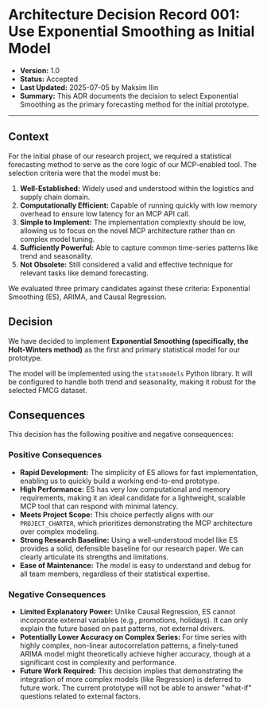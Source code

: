 # Architecture Decision Record 001: Use Exponential Smoothing as Initial Model

- **Version:** 1.0
- **Status:** Accepted
- **Last Updated:** 2025-07-05 by Maksim Ilin
- **Summary:** This ADR documents the decision to select Exponential Smoothing as the primary forecasting method for the initial prototype.

---

## Context

For the initial phase of our research project, we required a statistical forecasting method to serve as the core logic of our MCP-enabled tool. The selection criteria were that the model must be:

1.  **Well-Established:** Widely used and understood within the logistics and supply chain domain.
2.  **Computationally Efficient:** Capable of running quickly with low memory overhead to ensure low latency for an MCP API call.
3.  **Simple to Implement:** The implementation complexity should be low, allowing us to focus on the novel MCP architecture rather than on complex model tuning.
4.  **Sufficiently Powerful:** Able to capture common time-series patterns like trend and seasonality.
5.  **Not Obsolete:** Still considered a valid and effective technique for relevant tasks like demand forecasting.

We evaluated three primary candidates against these criteria: Exponential Smoothing (ES), ARIMA, and Causal Regression.

## Decision

We have decided to implement **Exponential Smoothing (specifically, the Holt-Winters method)** as the first and primary statistical model for our prototype.

The model will be implemented using the `statsmodels` Python library. It will be configured to handle both trend and seasonality, making it robust for the selected FMCG dataset.

## Consequences

This decision has the following positive and negative consequences:

### Positive Consequences
*   **Rapid Development:** The simplicity of ES allows for fast implementation, enabling us to quickly build a working end-to-end prototype.
*   **High Performance:** ES has very low computational and memory requirements, making it an ideal candidate for a lightweight, scalable MCP tool that can respond with minimal latency.
*   **Meets Project Scope:** This choice perfectly aligns with our `PROJECT_CHARTER`, which prioritizes demonstrating the MCP architecture over complex modeling.
*   **Strong Research Baseline:** Using a well-understood model like ES provides a solid, defensible baseline for our research paper. We can clearly articulate its strengths and limitations.
*   **Ease of Maintenance:** The model is easy to understand and debug for all team members, regardless of their statistical expertise.

### Negative Consequences
*   **Limited Explanatory Power:** Unlike Causal Regression, ES cannot incorporate external variables (e.g., promotions, holidays). It can only explain the future based on past patterns, not external drivers.
*   **Potentially Lower Accuracy on Complex Series:** For time series with highly complex, non-linear autocorrelation patterns, a finely-tuned ARIMA model might theoretically achieve higher accuracy, though at a significant cost in complexity and performance.
*   **Future Work Required:** This decision implies that demonstrating the integration of more complex models (like Regression) is deferred to future work. The current prototype will not be able to answer "what-if" questions related to external factors.